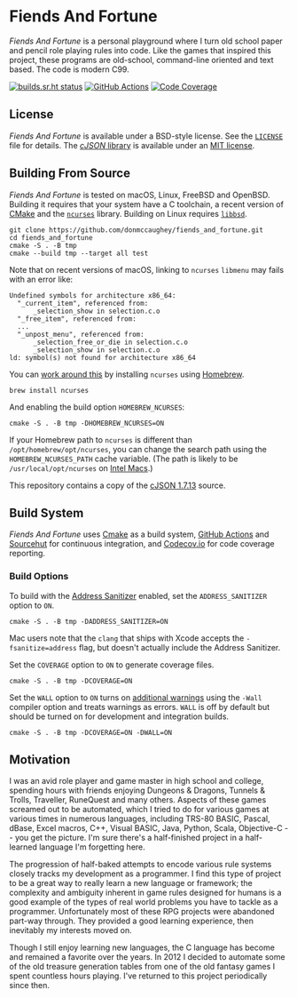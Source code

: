 # Fiends And Fortune

_Fiends And Fortune_ is a personal playground where I turn old school paper and
pencil role playing rules into code.  Like the games that inspired this
project, these programs are old-school, command-line oriented and text based.
The code is modern C99.

[![builds.sr.ht status][11]][12] [![GitHub Actions][13]][14] [![Code Coverage][15]][16]

[11]: https://builds.sr.ht/~donmcc/fiends_and_fortune.svg
[12]: https://builds.sr.ht/~donmcc/fiends_and_fortune?
[13]: https://github.com/donmccaughey/fiends_and_fortune/actions/workflows/tests.yml/badge.svg
[14]: https://github.com/donmccaughey/fiends_and_fortune/actions/workflows/tests.yml
[15]: https://codecov.io/gh/donmccaughey/fiends_and_fortune/branch/master/graph/badge.svg
[16]: https://codecov.io/gh/donmccaughey/fiends_and_fortune


## License

_Fiends And Fortune_ is available under a BSD-style license.  See the
[`LICENSE`][21] file for details.  The [_cJSON_ library][22] is available under 
an [MIT license][23].

[21]: https://github.com/donmccaughey/fiends_and_fortune/blob/master/LICENSE
[22]: https://github.com/donmccaughey/fiends_and_fortune/blob/master/libs/cJSON
[23]: https://github.com/donmccaughey/fiends_and_fortune/blob/master/libs/cJSON/LICENSE


## Building From Source

_Fiends And Fortune_ is tested on macOS, Linux, FreeBSD and OpenBSD.  Building 
it requires that your system have a C toolchain, a recent version of [CMake][31]
and the [`ncurses`][32] library.  Building on Linux requires [`libbsd`][33].

    git clone https://github.com/donmccaughey/fiends_and_fortune.git
    cd fiends_and_fortune
    cmake -S . -B tmp
    cmake --build tmp --target all test

Note that on recent versions of macOS, linking to `ncurses` `libmenu` may
fails with an error like:

    Undefined symbols for architecture x86_64:
      "_current_item", referenced from:
          _selection_show in selection.c.o
      "_free_item", referenced from:
      ...
      "_unpost_menu", referenced from:
          _selection_free_or_die in selection.c.o
          _selection_show in selection.c.o
    ld: symbol(s) not found for architecture x86_64

You can [work around this][34] by installing `ncurses` using [Homebrew][35].

    brew install ncurses

And enabling the build option `HOMEBREW_NCURSES`:

    cmake -S . -B tmp -DHOMEBREW_NCURSES=ON

If your Homebrew path to `ncurses` is different than
`/opt/homebrew/opt/ncurses`, you can change the search path using the 
`HOMEBREW_NCURSES_PATH` cache variable.  (The path is likely to be 
`/usr/local/opt/ncurses` on [Intel Macs][36].)

This repository contains a copy of the [cJSON 1.7.13][37] source.

[31]: https://cmake.org
[32]: https://invisible-island.net/ncurses/
[33]: https://libbsd.freedesktop.org/
[34]: https://stackoverflow.com/questions/56622042/clang-on-macos-fails-linking-lmenu-from-ncurses
[35]: https://brew.sh
[36]: https://docs.brew.sh/FAQ#why-should-i-install-homebrew-in-the-default-location
[37]: https://github.com/DaveGamble/cJSON


## Build System

_Fiends And Fortune_ uses [Cmake][41] as a build system, [GitHub Actions][42] 
and [Sourcehut][43] for continuous integration, and [Codecov.io][44] for code 
coverage reporting.

### Build Options

To build with the [Address Sanitizer][45] enabled, set the `ADDRESS_SANITIZER`
option to `ON`.

    cmake -S . -B tmp -DADDRESS_SANITIZER=ON

Mac users note that the `clang` that ships with Xcode accepts the 
`-fsanitize=address` flag, but doesn't actually include the Address Sanitizer.

Set the `COVERAGE` option to `ON` to generate coverage files.

    cmake -S . -B tmp -DCOVERAGE=ON

Set the `WALL` option to `ON` turns on [additional warnings][45] using the 
`-Wall` compiler option and treats warnings as errors.  `WALL` is off by default
but should be turned on for development and integration builds.

    cmake -S . -B tmp -DCOVERAGE=ON -DWALL=ON

[41]: https://cmake.org
[42]: https://github.com/donmccaughey/fiends_and_fortune/actions/workflows/tests.yml
[43]: https://builds.sr.ht/~donmcc/fiends_and_fortune?
[44]: https://codecov.io/gh/donmccaughey/fiends_and_fortune
[45]: https://gcc.gnu.org/onlinedocs/gcc/Warning-Options.html#Warning-Options


## Motivation

I was an avid role player and game master in high school and college, spending
hours with friends enjoying Dungeons & Dragons, Tunnels & Trolls, Traveller,
RuneQuest and many others.  Aspects of these games screamed out to be
automated, which I tried to do for various games at various times in numerous
languages, including TRS-80 BASIC, Pascal, dBase, Excel macros, C++, Visual
BASIC, Java, Python, Scala, Objective-C -- you get the picture.  I'm sure
there's a half-finished project in a half-learned language I'm forgetting here.

The progression of half-baked attempts to encode various rule systems closely
tracks my development as a programmer.  I find this type of project to be a
great way to really learn a new language or framework; the complexity and
ambiguity inherent in game rules designed for humans is a good example of the
types of real world problems you have to tackle as a programmer.  Unfortunately
most of these RPG projects were abandoned part-way through.  They provided a
good learning experience, then inevitably my interests moved on.

Though I still enjoy learning new languages, the C language has become and
remained a favorite over the years.  In 2012 I decided to automate some of the
old treasure generation tables from one of the old fantasy games I spent
countless hours playing.  I've returned to this project periodically since
then.

